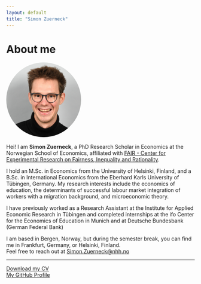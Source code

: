 ```yaml
---
layout: default
title: "Simon Zuerneck"
---
```


# About me

<img src="/assets/Picture_Zuerneck_NHH.jpg" alt="Simon Zuerneck" width="200" style="border-radius:50%;">

Hei! I am  **Simon Zuerneck**, a PhD Research Scholar in Economics at the Norwegian School of Economics, affiliated with [FAIR - Center for Experimental Research on Fairness, Inequality and Rationality](https://www.nhh.no/en/research-centres/fair/).

I hold an M.Sc. in Economics from the University of Helsinki, Finland, and a B.Sc. in International Economics from the Eberhard Karls University of Tübingen, Germany. My research interests include the economics of education, the determinants of successful labour market integration of workers with a migration background, and microeconomic theory. 

I have previously worked as a Research Assistant at the Institute for Applied Economic Research in Tübingen and completed internships at the ifo Center for the Economics of Education in Munich and at Deutsche Bundesbank (German Federal Bank)

I am based in Bergen, Norway, but during the semester break, you can find me in Frankfurt, Germany, or Helsinki, Finland.  
Feel free to reach out at [Simon.Zuerneck@nhh.no](mailto:Simon.Zuerneck@nhh.no)

---

[Download my CV](/assets/CV_compact_Zuerneck.pdf)  
[My GitHub Profile](https://github.com/SimonZuerneck)


